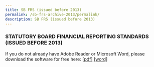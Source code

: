 ```yaml
---
title: SB FRS (issued before 2013)
permalink: /sb-frs-archive-2013/permalink/
description: SB FRS (issued before 2013)
---
```


### STATUTORY BOARD FINANCIAL REPORTING STANDARDS (ISSUED BEFORE 2013)

  

If you do not already have Adobe Reader or Microsoft Word, please download the software for free here: [\[pdf\]](http://www.adobe.com/products/acrobat/readstep2.html) [\[word\]](http://www.microsoft.com/downloads/details.aspx?FamilyID=95e24c87-8732-48d5-8689-ab826e7b8fdf&DisplayLang=en)